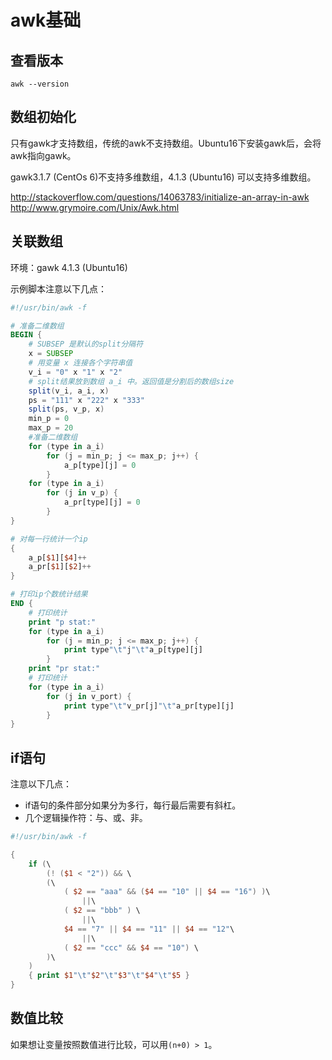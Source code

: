 # awk基础

## 查看版本

`awk --version`

## 数组初始化

只有gawk才支持数组，传统的awk不支持数组。Ubuntu16下安装gawk后，会将awk指向gawk。

gawk3.1.7 (CentOs 6)不支持多维数组，4.1.3 (Ubuntu16) 可以支持多维数组。

http://stackoverflow.com/questions/14063783/initialize-an-array-in-awk
http://www.grymoire.com/Unix/Awk.html

## 关联数组

环境：gawk 4.1.3 (Ubuntu16)

示例脚本注意以下几点：


```awk
#!/usr/bin/awk -f

# 准备二维数组
BEGIN {
	# SUBSEP 是默认的split分隔符
	x = SUBSEP
	# 用变量 x 连接各个字符串值
	v_i = "0" x "1" x "2"
	# split结果放到数组 a_i 中。返回值是分割后的数组size
	split(v_i, a_i, x)
	ps = "111" x "222" x "333"
	split(ps, v_p, x)
	min_p = 0
	max_p = 20
	#准备二维数组
	for (type in a_i) 
		for (j = min_p; j <= max_p; j++) {
			a_p[type][j] = 0
		}
	for (type in a_i) 
		for (j in v_p) {
			a_pr[type][j] = 0
		}
}

# 对每一行统计一个ip
{
	a_p[$1][$4]++
	a_pr[$1][$2]++
}

# 打印ip个数统计结果
END {
	# 打印统计
	print "p stat:"
	for (type in a_i) 
		for (j = min_p; j <= max_p; j++) {
			print type"\t"j"\t"a_p[type][j]
		}
	print "pr stat:"
	# 打印统计
	for (type in a_i) 
		for (j in v_port) {
			print type"\t"v_pr[j]"\t"a_pr[type][j]
		}
}
```

## if语句

注意以下几点：
* if语句的条件部分如果分为多行，每行最后需要有斜杠。
* 几个逻辑操作符：与、或、非。

```awk
#!/usr/bin/awk -f

{
	if (\
		(! ($1 < "2")) && \
		(\
			( $2 == "aaa" && ($4 == "10" || $4 == "16") )\
				||\
			( $2 == "bbb" ) \
				||\
			$4 == "7" || $4 == "11" || $4 == "12"\
				||\
			( $2 == "ccc" && $4 == "10") \
		)\
	)
	{ print $1"\t"$2"\t"$3"\t"$4"\t"$5 } 
}
```

## 数值比较

如果想让变量按照数值进行比较，可以用`(n+0) > 1`。

